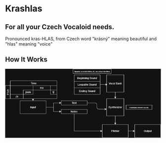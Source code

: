 # Krashlas
## For all your Czech Vocaloid needs.
Pronounced kras-HLAS, from Czech word "krásný" meaning beautiful and "hlas" meaning "voice"

## How It Works
![Alt text](krashlas.png)
